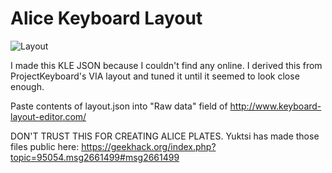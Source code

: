 # Alice Keyboard Layout

![Layout](https://i.imgur.com/NT6Zazv.png)

I made this KLE JSON because I couldn't find any online. I derived this from ProjectKeyboard's VIA layout and tuned it until it seemed to look close enough.

Paste contents of layout.json into "Raw data" field of http://www.keyboard-layout-editor.com/

DON'T TRUST THIS FOR CREATING ALICE PLATES. Yuktsi has made those files public here: https://geekhack.org/index.php?topic=95054.msg2661499#msg2661499
